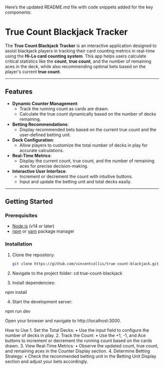Here’s the updated README.md file with code snippets added for the key components:

# **True Count Blackjack Tracker**

The **True Count Blackjack Tracker** is an interactive application designed to assist blackjack players in tracking their card counting metrics in real-time using the **Hi-Lo card counting system**. This app helps users calculate critical statistics like the **count**, **true count**, and the number of remaining aces in the deck, while also recommending optimal bets based on the player's current **true count**.

---

## **Features**
- **Dynamic Counter Management**:
  - Track the running count as cards are drawn.
  - Calculate the true count dynamically based on the number of decks remaining.
- **Betting Recommendations**:
  - Display recommended bets based on the current true count and the user-defined betting unit.
- **Deck Configuration**:
  - Allow players to customize the total number of decks in play for accurate calculations.
- **Real-Time Metrics**:
  - Display the current count, true count, and the number of remaining aces for precise decision-making.
- **Interactive User Interface**:
  - Increment or decrement the count with intuitive buttons.
  - Input and update the betting unit and total decks easily.

---

## **Getting Started**

### **Prerequisites**
- [Node.js](https://nodejs.org/) (v14 or later)
- [npm](https://www.npmjs.com/) or [yarn](https://yarnpkg.com/) package manager

### **Installation**
1. Clone the repository:
   ```bash
   git clone https://github.com/vincentcollis/true-count-blackjack.git


2.	Navigate to the project folder:
    cd true-count-blackjack


3.	Install dependencies:

  npm install


4. Start the development server:

  npm run dev


Open your browser and navigate to http://localhost:3000.

How to Use
	1.	Set the Total Decks:
	•	Use the input field to configure the number of decks in play.
	2.	Track the Count:
	•	Use the +1, -1, and Ace buttons to increment or decrement the running count based on the cards drawn.
	3.	View Real-Time Metrics:
	•	Observe the updated count, true count, and remaining aces in the Counter Display section.
	4.	Determine Betting Strategy:
	•	Check the recommended betting unit in the Betting Unit Display section and adjust your bets accordingly.


